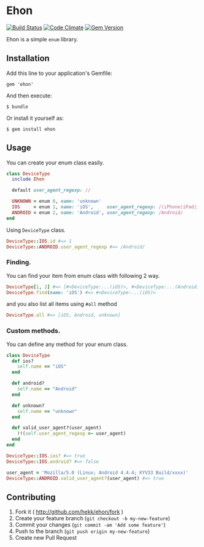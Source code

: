 
# Ehon
[![Build Status](https://travis-ci.org/hekk/ehon.png?branch=master)](https://travis-ci.org/hekk/ehon)
[![Code Climate](https://codeclimate.com/github/hekk/ehon.png)](https://codeclimate.com/github/hekk/ehon)
[![Gem Version](https://badge.fury.io/rb/ehon.png)](http://badge.fury.io/rb/ehon)

Ehon is a simple `enum` library.

## Installation

Add this line to your application's Gemfile:

    gem 'ehon'

And then execute:

    $ bundle

Or install it yourself as:

    $ gem install ehon

## Usage

You can create your enum class easily.

```ruby
class DeviceType
  include Ehon

  default user_agent_regexp: //

  UNKNOWN = enum 0, name: 'unknown'
  IOS     = enum 1, name: 'iOS',     user_agent_regexp: /(iPhone|iPad|iPod)/
  ANDROID = enum 2, name: 'Android', user_agent_regexp: /Android/
end
```

Using `DeviceType` class.

```ruby
DeviceType::IOS.id #=> 1
DeviceType::ANDROID.user_agent_regexp #=> /Android/
```

### Finding.

You can find your item from enum class with following 2 way.

```ruby
DeviceType[1, 2] #=> [#<DeviceType:...(iOS)>, #<DeviceType:...(Android)>]
DeviceType.find(name: 'iOS') #=> #<DeviceType:...(iOS)>
```

and you also list all items using `#all` method

```ruby
DeviceType.all #=> [iOS, Android, unknown]
```

### Custom methods.

You can define any method for your enum class.

```ruby
class DeviceType
  def ios?
    self.name == "iOS"
  end

  def android?
    self.name == "Android"
  end

  def unknown?
    self.name == "unknown"
  end

  def valid_user_agent?(user_agent)
    !!(self.user_agent_regexp =~ user_agent)
  end
end
```

```ruby
DeviceType::IOS.ios? #=> true
DeviceType::IOS.android? #=> false

user_agent = 'Mozilla/5.0 (Linux; Android 4.4.4; KYV33 Build/xxxx)'
DeviceType::ANDROID.valid_user_agent?(user_agent) #=> true
```

## Contributing

1. Fork it ( http://github.com/hekk/ehon/fork )
2. Create your feature branch (`git checkout -b my-new-feature`)
3. Commit your changes (`git commit -am 'Add some feature'`)
4. Push to the branch (`git push origin my-new-feature`)
5. Create new Pull Request

